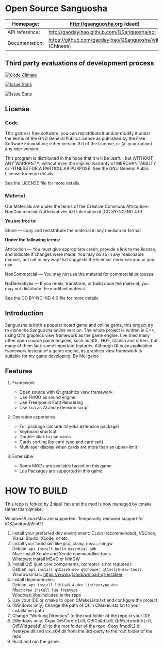 Open Source Sanguosha
==========

| Homepage:      | http://qsanguosha.org (dead)                            |
|----------------|---------------------------------------------------------|
| API reference: | http://gaodayihao.github.com/QSanguosha/api             |
| Documentation: | https://github.com/gaodayihao/QSanguosha/wiki (Chinese) |

Third party evaluations of development process
---------
[![Code Climate](https://codeclimate.com/github/QSanguosha-Rara/QSanguosha-For-Hegemony.png)](https://codeclimate.com/github/QSanguosha-Rara/QSanguosha-For-Hegemony) 

[![Issue Stats](http://issuestats.com/github/QSanguosha/QSanguosha-For-Hegemony/badge/pr?style=flat)](http://issuestats.com/github/QSanguosha/QSanguosha-For-Hegemony)

[![Issue Stats](http://issuestats.com/github/QSanguosha/QSanguosha-For-Hegemony/badge/issue?style=flat)](http://issuestats.com/github/QSanguosha/QSanguosha-For-Hegemony)

License
------------
### Code
This game is free software; you can redistribute it and/or
modify it under the terms of the GNU General Public License
as published by the Free Software Foundation; either version 3.0
of the License, or (at your option) any later version.

This program is distributed in the hope that it will be useful,
but WITHOUT ANY WARRANTY; without even the implied warranty of
MERCHANTABILITY or FITNESS FOR A PARTICULAR PURPOSE.  See the GNU
General Public License for more details.

See the LICENSE file for more details.

### Material
Our Materials are under the terms of the Creative Commons
Attribution-NonCommercial-NoDerivatives 4.0 International (CC
BY-NC-ND 4.0)

**You are free to:**

Share — copy and redistribute the material in any medium or format

**Under the following terms:**

Attribution — You must give appropriate credit, provide a link to
the license, and indicate if changes were made. You may do so in
any reasonable manner, but not in any way that suggests the licensor
endorses you or your use.

NonCommercial — You may not use the material for commercial purposes.

NoDerivatives — If you remix, transform, or build upon the material,
you may not distribute the modified material.

See the CC BY-NC-ND 4.0 file for more details.

Introduction
----------

Sanguosha is both a popular board game and online game,
this project try to clone the Sanguosha online version.
The whole project is written in C++,
using Qt's graphics view framework as the game engine.
I've tried many other open source game engines,
such as SDL, HGE, Clanlib and others,
but many of them lack some important features.
Although Qt is an application framework instead of a game engine,
its graphics view framework is suitable for my game developing. By Moligaloo

Features
----------

1. Framework
    * Open source with Qt graphics view framework
    * Use FMOD as sound engine
    * Use Freetype in Font Rendering
    * Use Lua as AI and extension script

2. Operation experience
    * Full package (include all yoka extension package)
    * Keyboard shortcut
    * Double-click to use cards
    * Cards sorting (by card type and card suit)
    * Multilayer display when cards are more than an upper-limit

3. Extensible
    * Some MODs are available based on this game
    * Lua Packages are supported in this game

HOW TO BUILD
=========
This repo is forked by Zhipei Yan and the mod is now managed by cmake rather than qmake.

Windows/Linux/Mac are supported. Temporarily removed support for iOS/android/WinRT

1. Install your preferred dev environment: CLion (recommended), VSCode, Visual Studio, Xcode, or etc.
2. Install your toolchain like gcc, clang, msvc, mingw. <br>Debian: `apt install build-essential gdb` <br>Mac: install Xcode and Xcode commandline tools <br>Windows: install MSVC or MinGW
3. Install Qt5 (just core components, qtcreator is not required): <br>Debian: `apt install qtbase5-dev qtchooser qttools5-dev-tools` <br> Windows/mac: https://www.qt.io/download-qt-installer
4. Install dependencies: <br>Debian: `apt install liblua5.4-dev libfreetype-dev` <br>Mac: `brew install lua freetype` <br>Windows: libs included in the repo
5. Use your IDE or cmake to open CMakeLists.txt and configure the project
6. [Windows only] Change the path of Qt in CMakeLists.txt to your installation path
7. Change "Working Directory" to the root folder of the repo in your IDE
8. [Windows only] Copy Qt5Core[d].dll, Qt5Gui[d].dll, Qt5Network[d].dll, Qt5Widgets[d].dll to the root folder of the repo. Copy fmod[L].dll, freetype.dll and vlx_x64.dll from the 3rd-party to the root folder of the repo.
9. Build and run the game.